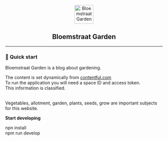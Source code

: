 <p align="center">
  <a href="https://www.bloemstraatgarden.nl/">
    <img alt="Bloemstraat Garden" src="https://www.bloemstraatgarden.nl/static/logo-7e238d191e152683f74433055ce40b91.png" width="60" />
  </a>
</p>
<h2 align="center">
  Bloemstraat Garden
</h2>

<hr />

<h3>🚀 Quick start</h3>

Bloemstraat Garden is a blog about gardening.

The content is set dynamically from <a href="https://app.contentful.com/">contentful.com</a><br/>
To run the application you will need a space ID and access token.<br />
This information is classified.<br /><br />

Vegetables, allotment, garden, plants, seeds, grow are important subjects for this website.

**Start developing**

npn install<br/>
npm run develop